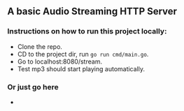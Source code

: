 ## A basic Audio Streaming HTTP Server

### Instructions on how to run this project locally:

- Clone the repo.
- CD to the project dir, run `go run cmd/main.go`.
- Go to localhost:8080/stream.
- Test mp3 should start playing automatically.

### Or just go here

-
